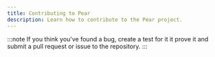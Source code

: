 ```yaml
---
title: Contributing to Pear
description: Learn how to contribute to the Pear project.
---
```


:::note
If you think you've found a bug, create a test for it it prove it and submit a pull request or issue to the repository.
:::
